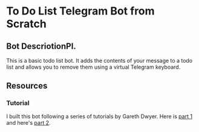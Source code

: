 # To Do List Telegram Bot from Scratch

## Bot DescriotionPI. 
This is a basic todo list bot. It adds the contents of your message to a todo list and allows you to remove them using a virtual Telegram keyboard.

## Resources

### Tutorial
I built this bot following a series of tutorials by Gareth Dwyer. Here is [part 1](https://www.codementor.io/@garethdwyer/building-a-telegram-bot-using-python-part-1-goi5fncay) and here's [part 2](https://www.codementor.io/@garethdwyer/building-a-chatbot-using-telegram-and-python-part-2-sqlite-databse-backend-m7o96jger?icn=post-goi5fncay&ici=post-m7o96jger).
